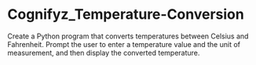 # Cognifyz_Temperature-Conversion
 Create a Python program that converts  temperatures  between  Celsius  and  Fahrenheit. Prompt the user to enter a  temperature value and the unit of  measurement, and then display the  converted temperature.
